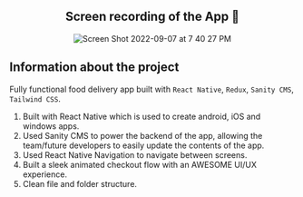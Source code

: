 <div align="center">

<h2>Screen recording of the App 📸</h2>

![Screen Shot 2022-09-07 at 7 40 27 PM](https://user-images.githubusercontent.com/61883762/189001527-ce5f05b5-d023-42d7-9339-e1cb43901cdc.png)


</div>


## Information about the project

Fully functional food delivery app built with `React Native`, `Redux`, `Sanity CMS`, `Tailwind CSS`.

1. Built with React Native which is used to create android, iOS and windows apps.
2. Used Sanity CMS to power the backend of the app, allowing the team/future developers to easily update the contents of the app.
3. Used React Native Navigation to navigate between screens.
4. Built a sleek animated checkout flow with an AWESOME UI/UX experience.
5. Clean file and folder structure.
